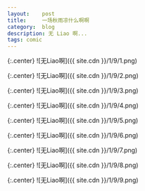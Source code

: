 ```yaml
---
layout:    post
title:     一场秋雨凉什么啊啊
category:  blog
description: 无 Liao 啊...
tags: comic
---
```

{:.center}
![无Liao啊]({{ site.cdn }}/1/9/1.png)

{:.center}
![无Liao啊]({{ site.cdn }}/1/9/2.png)

{:.center}
![无Liao啊]({{ site.cdn }}/1/9/3.png)

{:.center}
![无Liao啊]({{ site.cdn }}/1/9/4.png)

{:.center}
![无Liao啊]({{ site.cdn }}/1/9/5.png)

{:.center}
![无Liao啊]({{ site.cdn }}/1/9/6.png)

{:.center}
![无Liao啊]({{ site.cdn }}/1/9/7.png)

{:.center}
![无Liao啊]({{ site.cdn }}/1/9/8.png)

{:.center}
![无Liao啊]({{ site.cdn }}/1/9/9.png)